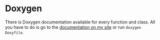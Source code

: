 # Doxygen
There is Doxygen documentation available for every function and class. All you have to do is go to the [documentation on my site](https://jochemvk.duckdns.org/doxygen/Wireless-Multisensor/html/annotated.html) or run ```doxygen Doxyfile```.
